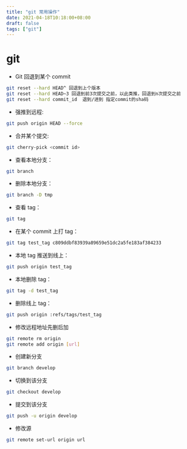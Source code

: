 ```yaml
---
title: "git 常用操作"
date: 2021-04-18T10:18:00+08:00
draft: false
tags: ["git"]
---
```

# git

- Git 回退到某个 commit  

```bash
git reset --hard HEAD^ 回退到上个版本
git reset --hard HEAD~3 回退到前3次提交之前，以此类推，回退到n次提交之前  
git reset --hard commit_id  退到/进到 指定commit的sha码  
```

- 强推到远程:

```bash
git push origin HEAD --force  
```

- 合并某个提交:

```bash
git cherry-pick <commit id> 
```

- 查看本地分支：

```bash
git branch
```

- 删除本地分支：

```bash
git branch -D tmp
```

- 查看 tag：

```bash
git tag
```

- 在某个 commit 上打 tag：

```bash
git tag test_tag c809ddbf83939a89659e51dc2a5fe183af384233
```

- 本地 tag 推送到线上：

```bash
git push origin test_tag
```

- 本地删除 tag：

```bash
git tag -d test_tag
```

- 删除线上 tag：

```bash
git push origin :refs/tags/test_tag
```

- 修改远程地址先删后加

```bash
git remote rm origin
git remote add origin [url]
```

- 创建新分支

```bash
git branch develop
```

- 切换到该分支

```bash
git checkout develop
```

- 提交到该分支

```bash
git push -u origin develop
```

- 修改源

```bash
git remote set-url origin url
```